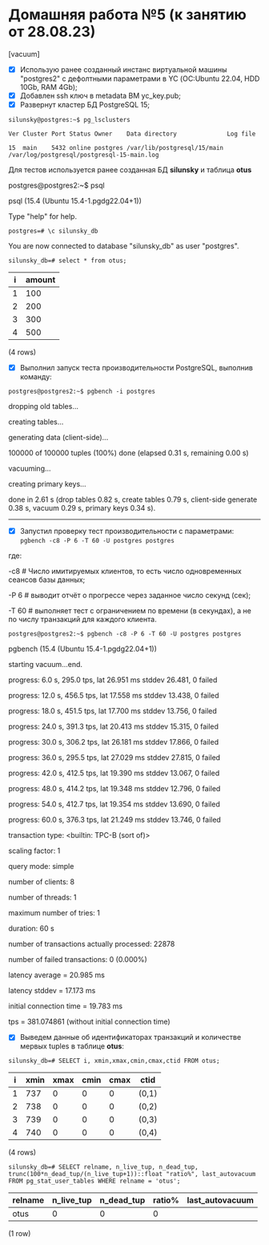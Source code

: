 # Домашняя работа №5 (к занятию от 28.08.23)
[vacuum]

- [x] Использую ранее созданный инстанс виртуальной машины "postgres2" с дефолтными параметрами в YC (ОС:Ubuntu 22.04, HDD 10Gb, RAM 4Gb);
- [x] Добавлен ssh ключ в metadata ВМ yc_key.pub;
- [x] Развернут кластер БД PostgreSQL 15;

`silunsky@postgres:~$ pg_lsclusters`

`Ver Cluster Port Status Owner    Data directory              Log file`

`15  main    5432 online postgres /var/lib/postgresql/15/main /var/log/postgresql/postgresql-15-main.log`

Для тестов используется ранее созданная БД **silunsky** и таблица **otus**

postgres@postgres2:~$ psql 

psql (15.4 (Ubuntu 15.4-1.pgdg22.04+1))

Type "help" for help.

`postgres=# \c silunsky_db `

You are now connected to database "silunsky_db" as user "postgres".

`silunsky_db=# select * from otus;`

| i | amount | 
|---|--------|
| 1 |    100 |
| 2 |    200 |
| 3 |    300 |
| 4 |    500 |
(4 rows)

- [x] Выполнил запуск теста производительности PostgreSQL, выполнив команду:

`postgres@postgres2:~$ pgbench -i postgres`

dropping old tables...

creating tables...

generating data (client-side)...

100000 of 100000 tuples (100%) done (elapsed 0.31 s, remaining 0.00 s)

vacuuming...

creating primary keys...

done in 2.61 s (drop tables 0.82 s, create tables 0.79 s, client-side generate 0.38 s, vacuum 0.29 s, primary keys 0.34 s).

---
- [x] Запустил проверку тест производительности с параметрами: `pgbench -c8 -P 6 -T 60 -U postgres postgres`

где:

-c8 # Число имитируемых клиентов, то есть число одновременных сеансов базы данных;

-P 6 # выводит отчёт о прогрессе через заданное число секунд (сек);

-T 60 # выполняет тест с ограничением по времени (в секундах), а не по числу транзакций для каждого клиента. 

`postgres@postgres2:~$ pgbench -c8 -P 6 -T 60 -U postgres postgres`

pgbench (15.4 (Ubuntu 15.4-1.pgdg22.04+1))

starting vacuum...end.

progress: 6.0 s, 295.0 tps, lat 26.951 ms stddev 26.481, 0 failed

progress: 12.0 s, 456.5 tps, lat 17.558 ms stddev 13.438, 0 failed

progress: 18.0 s, 451.5 tps, lat 17.700 ms stddev 13.756, 0 failed

progress: 24.0 s, 391.3 tps, lat 20.413 ms stddev 15.315, 0 failed

progress: 30.0 s, 306.2 tps, lat 26.181 ms stddev 17.866, 0 failed

progress: 36.0 s, 295.5 tps, lat 27.029 ms stddev 27.815, 0 failed

progress: 42.0 s, 412.5 tps, lat 19.390 ms stddev 13.067, 0 failed

progress: 48.0 s, 414.2 tps, lat 19.348 ms stddev 12.796, 0 failed

progress: 54.0 s, 412.7 tps, lat 19.354 ms stddev 13.690, 0 failed

progress: 60.0 s, 376.3 tps, lat 21.249 ms stddev 13.746, 0 failed

transaction type: <builtin: TPC-B (sort of)>

scaling factor: 1

query mode: simple

number of clients: 8

number of threads: 1

maximum number of tries: 1

duration: 60 s

number of transactions actually processed: 22878

number of failed transactions: 0 (0.000%)

latency average = 20.985 ms

latency stddev = 17.173 ms

initial connection time = 19.783 ms

tps = 381.074861 (without initial connection time)

- [x] Выведем данные об идентификаторах транзакций и количестве мервых tuples в таблице **otus**:

`silunsky_db=# SELECT i, xmin,xmax,cmin,cmax,ctid FROM otus;`

| i | xmin | xmax | cmin | cmax | ctid |  
|---|------|------|------|------|-------|
|1 |  737 |    0 |    0 |    0 | (0,1)  |
|2 |  738 |    0 |    0 |    0 | (0,2)  |
|3 |  739 |    0 |    0 |    0 | (0,3)  |
|4 |  740 |    0 |    0 |    0 | (0,4)  |
(4 rows)

`silunsky_db=# SELECT relname, n_live_tup, n_dead_tup, trunc(100*n_dead_tup/(n_live_tup+1))::float "ratio%", last_autovacuum FROM pg_stat_user_tables WHERE relname = 'otus';`

| relname | n_live_tup | n_dead_tup | ratio% | last_autovacuum | 
|---------|------------|------------|--------|-----------------|
| otus    |          0 |          0 |      0 |                 |
(1 row)




